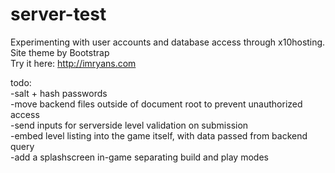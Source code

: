 # server-test  
Experimenting with user accounts and database access through x10hosting.  
Site theme by Bootstrap  
Try it here: http://imryans.com  
  
todo:  
-salt + hash passwords  
-move backend files outside of document root to prevent unauthorized access  
-send inputs for serverside level validation on submission  
-embed level listing into the game itself, with data passed from backend query  
-add a splashscreen in-game separating build and play modes  